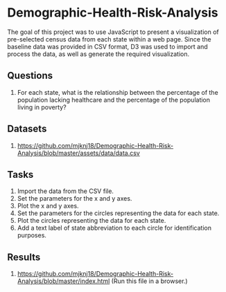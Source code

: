 # Demographic-Health-Risk-Analysis

The goal of this project was to use JavaScript to present a visualization of pre-selected census data from each state within a web page. Since the baseline data was provided in CSV format, D3 was used to import and process the data, as well as generate the required visualization.

## Questions

1. For each state, what is the relationship between the percentage of the population lacking healthcare and the percentage of the population living in poverty?

## Datasets

1. https://github.com/mjknj18/Demographic-Health-Risk-Analysis/blob/master/assets/data/data.csv

## Tasks

1. Import the data from the CSV file.
2. Set the parameters for the x and y axes.
3. Plot the x and y axes.
4. Set the parameters for the circles representing the data for each state.
5. Plot the circles representing the data for each state.
6. Add a text label of state abbreviation to each circle for identification purposes.

## Results

1. https://github.com/mjknj18/Demographic-Health-Risk-Analysis/blob/master/index.html (Run this file in a browser.)